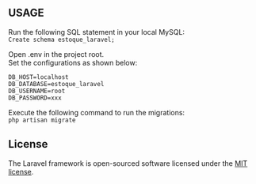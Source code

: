 ## USAGE

Run the following SQL statement in your local MySQL: <br>
`Create schema estoque_laravel;`

Open .env in the project root.<br>
Set the configurations as shown below:

``` 
DB_HOST=localhost
DB_DATABASE=estoque_laravel
DB_USERNAME=root
DB_PASSWORD=xxx 
```

Execute the following command to run the migrations:<br>
`php artisan migrate`

## License

The Laravel framework is open-sourced software licensed under the [MIT license](http://opensource.org/licenses/MIT).
